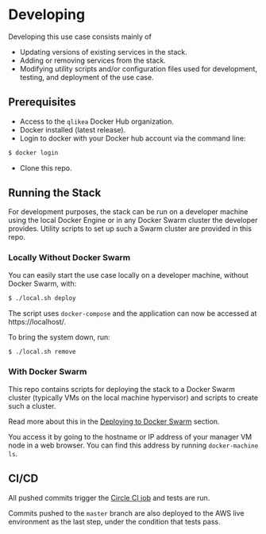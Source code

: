 # Developing

Developing this use case consists mainly of

* Updating versions of existing services in the stack.
* Adding or removing services from the stack.
* Modifying utility scripts and/or configuration files used for development, testing, and deployment of the use case.

## Prerequisites

* Access to the `qlikea` Docker Hub organization.
* Docker installed (latest release).
* Login to docker with your Docker hub account via the command line: 
```sh
$ docker login
```
* Clone this repo.

## Running the Stack

For development purposes, the stack can be run on a developer machine using the local Docker Engine or in any Docker
Swarm cluster the developer provides. Utility scripts to set up such a Swarm cluster are provided in this repo.

### Locally Without Docker Swarm

You can easily start the use case locally on a developer machine, without Docker Swarm, with:

```sh
$ ./local.sh deploy
```

The script uses `docker-compose` and the application can now be accessed at https://localhost/.

To bring the system down, run:

```sh
$ ./local.sh remove
```

### With Docker Swarm

This repo contains scripts for deploying the stack to a Docker Swarm cluster (typically VMs on the local machine
hypervisor) and scripts to create such a cluster.

Read more about this in the [Deploying to Docker Swarm](./deploying-swarm.md) section.

You access it by going to the hostname or IP address of your manager VM node in a web browser. You can find this address
by running `docker-machine ls`.

## CI/CD

All pushed commits trigger the [Circle CI job](https://circleci.com/gh/qlik-ea/qliktive-custom-analytics) and tests are
run.

Commits pushed to the `master` branch are also deployed to the AWS live environment as the last step, under the
condition that tests pass.
